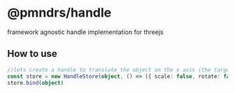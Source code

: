# @pmndrs/handle

framework agnostic handle implementation for threejs

## How to use

```ts
//lets create a handle to translate the object on the x axis (the target and the handle are both the object)
const store = new HandleStore(object, () => ({ scale: false, rotate: false, translate: "x" }))
store.bind(object)
```